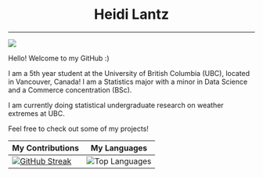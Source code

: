 # <div align="center"> Heidi Lantz </div>
---

![](https://komarev.com/ghpvc/?username=hlan22&color=green)

Hello! Welcome to my GitHub :)

I am a 5th year student at the University of British Columbia (UBC), located in Vancouver, Canada! I am a Statistics major with a minor in Data Science and a Commerce concentration (BSc). 

I am currently doing statistical undergraduate research on weather extremes at UBC.

Feel free to check out some of my projects!

| My Contributions | My Languages |
|--------------|------------------|
| [![GitHub Streak](https://github-readme-streak-stats.herokuapp.com?user=hlan22&theme=blue-green&hide_border=true&card_width=500)](https://git.io/streak-stats) | ![Top Languages](https://github-readme-stats.vercel.app/api/top-langs/?username=hlan22&layout=compact&theme=onedark) |




<!--
SCRAPS:
![GitHub stats](https://github-readme-stats.vercel.app/api?username=hlan22&show_icons=true&count_private=true)  

**hlan22/hlan22** is a ✨ _special_ ✨ repository because its `README.md` (this file) appears on your GitHub profile.
Here are some ideas to get you started:

- 🔭 I’m currently working on ...
- 🌱 I’m currently learning ...
- 👯 I’m looking to collaborate on ...
- 🤔 I’m looking for help with ...
- 💬 Ask me about ...
- 📫 How to reach me: ...
- 😄 Pronouns: ...
- ⚡ Fun fact: ...
-->
